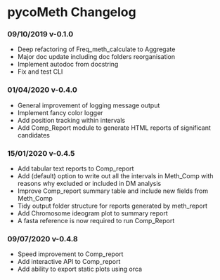 # pycoMeth Changelog

### 09/10/2019 v-0.1.0

* Deep refactoring of Freq_meth_calculate to Aggregate
* Major doc update including doc folders reorganisation
* Implement autodoc from docstring
* Fix and test CLI

### 01/04/2020 v-0.4.0

* General improvement of logging message output
* Implement fancy color logger
* Add position tracking within intervals
* Add Comp_Report module to generate HTML reports of significant candidates

### 15/01/2020 v-0.4.5

* Add tabular text reports to Comp_report
* Add (default) option to write out all the intervals in Meth_Comp with reasons why excluded or included in DM analysis
* Improve Comp_report summary table and include new fields from Meth_Comp
* Tidy output folder structure for reports generated by meth_report
* Add Chromosome ideogram plot to summary report
* A fasta reference is now required to run Comp_Report

### 09/07/2020 v-0.4.8

* Speed improvement to Comp_report
* Add interactive API to Comp_report
* Add ability to export static plots using orca
